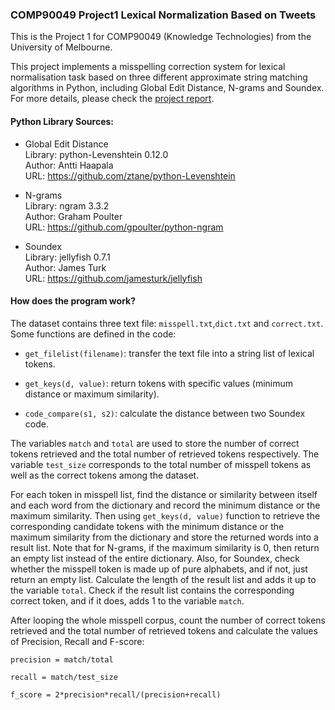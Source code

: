 ### COMP90049 Project1 Lexical Normalization Based on Tweets
This is the Project 1 for COMP90049 (Knowledge Technologies) from the University of Melbourne.

This project implements a misspelling correction system for lexical normalisation task based on three different approximate string matching algorithms in Python, including Global Edit Distance, N-grams and Soundex. For more details, please check the [project report](https://github.com/Andy-TK/COMP90049_Project1_Lexical_Normalization_Based_on_Tweets/blob/master/COMP90049%20Project%201%20Report.pdf).

#### Python Library Sources:
* Global Edit Distance  
Library: python-Levenshtein 0.12.0  
Author: Antti Haapala  
URL: https://github.com/ztane/python-Levenshtein

* N-grams  
Library: ngram 3.3.2  
Author: Graham Poulter  
URL: https://github.com/gpoulter/python-ngram

* Soundex  
Library: jellyfish 0.7.1  
Author: James Turk  
URL: https://github.com/jamesturk/jellyfish

#### How does the program work?
The dataset contains three text file: `misspell.txt`,`dict.txt` and `correct.txt`.
Some functions are defined in the code:
* `get_filelist(filename)`: transfer the text file into a string list of lexical tokens.

* `get_keys(d, value)`: return tokens with specific values (minimum distance or maximum similarity).

* `code_compare(s1, s2)`: calculate the distance between two Soundex code.

The variables `match` and `total` are used to store the number of correct tokens retrieved and the total number of retrieved tokens respectively. The variable `test_size` corresponds to the total number of misspell tokens as well as the correct tokens among the dataset.

For each token in misspell list, find the distance or similarity between itself and each word from the dictionary and record the minimum distance or the maximum similarity. Then using `get_keys(d, value)` function to retrieve the corresponding candidate tokens with the minimum distance or the maximum similarity from the dictionary and store the returned words into a result list. Note that for N-grams, if the maximum similarity is 0, then return an empty list instead of the entire dictionary. Also, for Soundex, check whether the misspell token is made up of pure alphabets, and if not, just return an empty list. Calculate the length of the result list and adds it up to the variable `total`. Check if the result list contains the corresponding correct token, and if it does, adds 1 to the variable `match`.

After looping the whole misspell corpus, count the number of correct tokens retrieved and the total number of retrieved tokens and calculate the values of Precision, Recall and F-score:

`precision = match/total`

`recall = match/test_size`

`f_score = 2*precision*recall/(precision+recall)`
